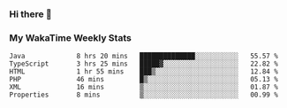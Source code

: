 ### Hi there 👋

<!--
**royschrauwen/royschrauwen** is a ✨ _special_ ✨ repository because its `README.md` (this file) appears on your GitHub profile.

Here are some ideas to get you started:

- 🔭 I’m currently working on ...
- 🌱 I’m currently learning ...
- 👯 I’m looking to collaborate on ...
- 🤔 I’m looking for help with ...
- 💬 Ask me about ...
- 📫 How to reach me: ...
- 😄 Pronouns: ...
- ⚡ Fun fact: ...
-->


### My WakaTime Weekly Stats
<!--START_SECTION:waka-->

```text
Java             8 hrs 20 mins   ██████████████░░░░░░░░░░░   55.57 %
TypeScript       3 hrs 25 mins   █████▓░░░░░░░░░░░░░░░░░░░   22.82 %
HTML             1 hr 55 mins    ███▒░░░░░░░░░░░░░░░░░░░░░   12.84 %
PHP              46 mins         █▒░░░░░░░░░░░░░░░░░░░░░░░   05.13 %
XML              16 mins         ▒░░░░░░░░░░░░░░░░░░░░░░░░   01.87 %
Properties       8 mins          ▒░░░░░░░░░░░░░░░░░░░░░░░░   00.99 %
```

<!--END_SECTION:waka-->
